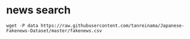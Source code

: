 # news search

```shell
wget -P data https://raw.githubusercontent.com/tanreinama/Japanese-Fakenews-Dataset/master/fakenews.csv
```
